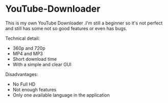 # YouTube-Downloader
This is my own YouTube Downloader .I'm still a beginner so it's not perfect and still has some not so good features or even has bugs.

Technical detail: 
- 360p and 720p 
- MP4 and MP3
- Short download time 
- With a simple and clear GUI

Disadvantages:
- No Full HD
- Not enough features
- Only one available language in the application
